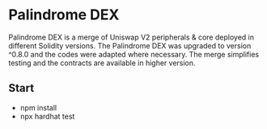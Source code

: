 # Palindrome DEX

Palindrome DEX is a merge of Uniswap V2 peripherals & core deployed in different Solidity versions. The Palindrome DEX was upgraded to version ^0.8.0 and the codes were adapted where necessary. The merge simplifies testing and the contracts are available in higher version.

## Start

- npm install
- npx hardhat test
